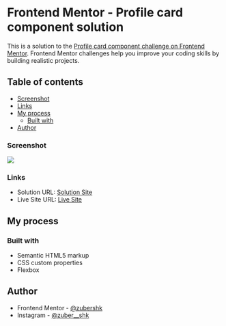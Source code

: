 # Frontend Mentor - Profile card component solution

This is a solution to the [Profile card component challenge on Frontend Mentor](https://www.frontendmentor.io/challenges/profile-card-component-cfArpWshJ). Frontend Mentor challenges help you improve your coding skills by building realistic projects. 

## Table of contents

  - [Screenshot](#screenshot)
  - [Links](#links)
- [My process](#my-process)
  - [Built with](#built-with)
- [Author](#author)
### Screenshot

![](./screenshot.jpg)
### Links

- Solution URL: [Solution Site](https://www.frontendmentor.io/challenges/profile-card-component-cfArpWshJ/hub/profile-card-component-challenge-m9B-I3HP8)
- Live Site URL: [Live Site](https://profile-card-component-challenge-by-zubershk.netlify.app/)

## My process

### Built with

- Semantic HTML5 markup
- CSS custom properties
- Flexbox
## Author

- Frontend Mentor - [@zubershk](https://www.frontendmentor.io/profile/zubershk)
- Instagram - [@zuber__shk](https://www.instagram.com/zuber__shk/)
